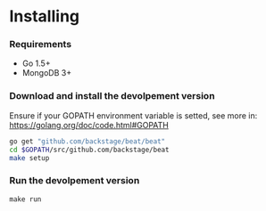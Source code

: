 # Installing

### Requirements

- Go 1.5+
- MongoDB 3+

### Download and install the devolpement version

Ensure if your GOPATH environment variable is setted, see more in: https://golang.org/doc/code.html#GOPATH

```bash
go get "github.com/backstage/beat/beat"
cd $GOPATH/src/github.com/backstage/beat
make setup
```

### Run the devolpement version

```
make run
```
